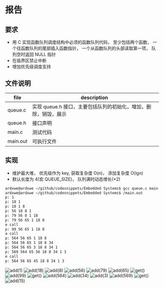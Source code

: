 # 报告

## 要求

- 用 C 实现函数队列调度结构中必须的函数队列代码， 至少包括两个函数， 一个往函数队列的尾部插入函数指针， 一个从函数队列的头部读取第一项， 队列空时返回 NULL 指针
- 在临界区禁止中断
- 增加优先级调度支持

## 文件说明

|        file        |     description                                       |
| ---------------    | ------------                                       |
|        queue.c     | 实现 queue.h 接口，主要包括队列的初始化，增加，删除，销毁，展示 | 
| queue.h            | 接口声明          |
| main.c             | 测试代码          |
| main.out           | 可执行文件        |

## 实现

- 维护最大堆， 优先级作为 key, 获取复杂度 O(n)， 添加复杂度 O(lgn)
- 默认长度为 4(宏 QUEUE_SIZE)， 队列满时动态增长(*2)

```bash
ardxwe@ardxwe ~/github/codesnippets/Embedded Systems$ gcc queue.c main.c -o main.out
ardxwe@ardxwe ~/github/codesnippets/Embedded Systems$ /main.out
p: 1 
p: 18 1 
p: 18 1 8 
p: 56 18 8 1 
p: 79 56 8 1 18 
p: 79 56 65 1 18 8 
e call
p: 99 56 65 1 18 8 
a call
p: 564 56 65 1 18 8 
p: 564 56 65 1 18 8 34 
p: 564 56 65 3 18 8 34 1 
p: 569 564 65 56 18 8 34 1 3 
e call
p: 564 56 65 45 18 8 34 1 3
```

![add(1)](https://github.com/ArdxWe/codesnippets/blob/master/Embedded%20Systems/images/1.jpg)
![add(18)](https://github.com/ArdxWe/codesnippets/blob/master/Embedded%20Systems/images/2.jpg)
![add(8)](https://github.com/ArdxWe/codesnippets/blob/master/Embedded%20Systems/images/3.jpg)
![add(56)](https://github.com/ArdxWe/codesnippets/blob/master/Embedded%20Systems/images/4.jpg)
![add(79)](https://github.com/ArdxWe/codesnippets/blob/master/Embedded%20Systems/images/5.jpg)
![add(65)](https://github.com/ArdxWe/codesnippets/blob/master/Embedded%20Systems/images/6.jpg)
![get()](https://github.com/ArdxWe/codesnippets/blob/master/Embedded%20Systems/images/7.jpg)
![add(99)](https://github.com/ArdxWe/codesnippets/blob/master/Embedded%20Systems/images/8.jpg)
![get()](https://github.com/ArdxWe/codesnippets/blob/master/Embedded%20Systems/images/9.jpg)
![add(564)](https://github.com/ArdxWe/codesnippets/blob/master/Embedded%20Systems/images/10.jpg)
![add(34)](https://github.com/ArdxWe/codesnippets/blob/master/Embedded%20Systems/images/11.jpg)
![add(3)](https://github.com/ArdxWe/codesnippets/blob/master/Embedded%20Systems/images/12.jpg)
![add(569)](https://github.com/ArdxWe/codesnippets/blob/master/Embedded%20Systems/images/13.jpg)
![get()](https://github.com/ArdxWe/codesnippets/blob/master/Embedded%20Systems/images/14.jpg)
![add(15)](https://github.com/ArdxWe/codesnippets/blob/master/Embedded%20Systems/images/15.jpg)






 